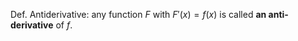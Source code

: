 $\text{Def. Antiderivative: }$ any function $F$ with $F'(x) = f(x)$ is called **an anti-derivative** of $f$.
